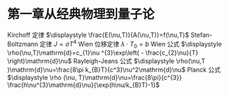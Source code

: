 # 第一章从经典物理到量子论
Kirchoff 定律 $\displaystyle \frac{E(\nu,T)}{A(\nu,T)}=f(\nu,T)$
Stefan-Boltzmann 定律 $\displaystyle J=\sigma T^4$
Wien 位移定律 $\displaystyle \lambda \cdot T_{0}=b$
Wien 公式 $\displaystyle \rho(\nu,T)\mathrm{d}=c_{1}\nu ^{3}\exp\left( - \frac{c_{2}\nu}{T} \right)\mathrm{d}\nu$
Rayleigh-Jeans 公式 $\displaystyle \rho(\nu,T )\mathrm{d}\nu=\frac{8\pi k_{B}T}{c^3}\nu^2\mathrm{d}\nu$
Planck 公式 $\displaystyle \rho (\nu, T)\mathrm{d}\nu=\frac{8\pi}{c^{3}} \frac{h\nu^{3}\mathrm{d}\nu}{\exp(h\nu/k_{B}T)-1}$
    